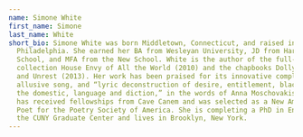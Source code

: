 ```yaml
---
name: Simone White
first_name: Simone
last_name: White
short_bio: Simone White was born Middletown, Connecticut, and raised in
  Philadelphia. She earned her BA from Wesleyan University, JD from Harvard Law
  School, and MFA from the New School. White is the author of the full-length
  collection House Envy of All the World (2010) and the chapbooks Dolly (2008)
  and Unrest (2013). Her work has been praised for its innovative complexity,
  allusive song, and “lyric deconstruction of desire, entitlement, blackness,
  the domestic, language and diction,” in the words of Anna Moschovakis. White
  has received fellowships from Cave Canem and was selected as a New American
  Poet for the Poetry Society of America. She is completing a PhD in English at
  the CUNY Graduate Center and lives in Brooklyn, New York.
---
```

